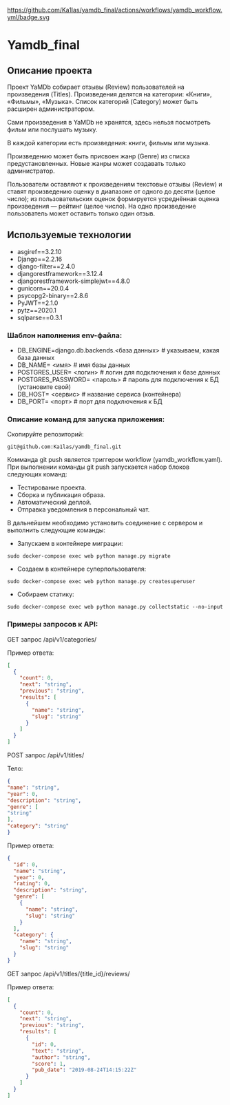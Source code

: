 https://github.com/Ka1las/yamdb_final/actions/workflows/yamdb_workflow.yml/badge.svg

# Yamdb_final
## Описание проекта

Проект YaMDb собирает отзывы (Review) пользователей на произведения (Titles). Произведения делятся на категории: «Книги», «Фильмы», «Музыка». Список категорий (Category) может быть расширен администратором.

Сами произведения в YaMDb не хранятся, здесь нельзя посмотреть фильм или послушать музыку.

В каждой категории есть произведения: книги, фильмы или музыка.

Произведению может быть присвоен жанр (Genre) из списка предустановленных. Новые жанры может создавать только администратор.

Пользователи оставляют к произведениям текстовые отзывы (Review) и ставят произведению оценку в диапазоне от одного до десяти (целое число); из пользовательских оценок формируется усреднённая оценка произведения — рейтинг (целое число). На одно произведение пользователь может оставить только один отзыв.

## Используемые технологии

- asgiref==3.2.10
- Django==2.2.16
- django-filter==2.4.0
- djangorestframework==3.12.4
- djangorestframework-simplejwt==4.8.0
- gunicorn==20.0.4
- psycopg2-binary==2.8.6
- PyJWT==2.1.0
- pytz==2020.1
- sqlparse==0.3.1 


### Шаблон наполнения env-файла:

- DB_ENGINE=django.db.backends.<база данных> # указываем, какая база данных
- DB_NAME= <имя> # имя базы данных
- POSTGRES_USER= <логин> # логин для подключения к базе данных
- POSTGRES_PASSWORD= <пароль> # пароль для подключения к БД (установите свой)
- DB_HOST= <сервис> # название сервиса (контейнера)
- DB_PORT= <порт> # порт для подключения к БД 

### Описание команд для запуска приложения:

Скопируйте репозиторий:

```
git@github.com:Ka1las/yamdb_final.git
```

Комманда git push является триггером workflow (yamdb_workflow.yaml). При выполнении команды git push запускается набор блоков следующих команд:

- Тестирование проекта.
- Сборка и публикация образа.
- Автоматический деплой.
- Отправка уведомления в персональный чат.


В дальнейшем необходимо установить соединение с сервером и выполнить следующие команды:

- Запускаем в контейнере миграции:

```
sudo docker-compose exec web python manage.py migrate
```

- Создаем в контейнере суперпользователя:

```
sudo docker-compose exec web python manage.py createsuperuser
```
- Собираем статику:

```
sudo docker-compose exec web python manage.py collectstatic --no-input 
```

### Примеры запросов к API:

GET запрос /api/v1/categories/

Пример ответа:

```json
[
  {
    "count": 0,
    "next": "string",
    "previous": "string",
    "results": [
      {
        "name": "string",
        "slug": "string"
      }
    ]
  }
]
```

POST запрос /api/v1/titles/

Тело:

```json
{
"name": "string",
"year": 0,
"description": "string",
"genre": [
"string"
],
"category": "string"
}
```

Пример ответа:

```json
{
  "id": 0,
  "name": "string",
  "year": 0,
  "rating": 0,
  "description": "string",
  "genre": [
    {
      "name": "string",
      "slug": "string"
    }
  ],
  "category": {
    "name": "string",
    "slug": "string"
  }
}
```

GET запрос /api/v1/titles/{title_id}/reviews/

Пример ответа:

```json
[
  {
    "count": 0,
    "next": "string",
    "previous": "string",
    "results": [
      {
        "id": 0,
        "text": "string",
        "author": "string",
        "score": 1,
        "pub_date": "2019-08-24T14:15:22Z"
      }
    ]
  }
]
```
